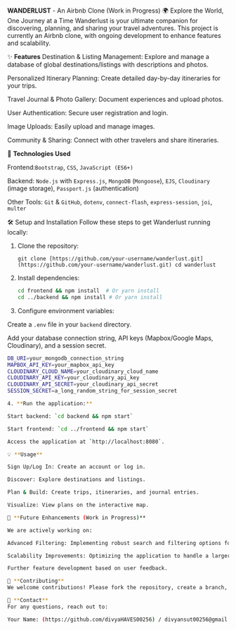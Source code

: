**WANDERLUST** - An Airbnb Clone (Work in Progress)
🌍 Explore the World, One Journey at a Time
Wanderlust is your ultimate companion for discovering, planning, and sharing your travel adventures. This project is currently an Airbnb clone, with ongoing development to enhance features and scalability.

✨ **Features**
Destination & Listing Management: Explore and manage a database of global destinations/listings with descriptions and photos.

Personalized Itinerary Planning: Create detailed day-by-day itineraries for your trips.

Travel Journal & Photo Gallery: Document experiences and upload photos.

User Authentication: Secure user registration and login.

Image Uploads: Easily upload and manage images.

Community & Sharing: Connect with other travelers and share itineraries.

🚀 **Technologies Used**

Frontend:`Bootstrap`, `CSS`, `JavaScript (ES6+)`

Backend: `Node.js` with `Express.js`, `MongoDB` (`Mongoose`), `EJS`, `Cloudinary` (image storage), `Passport.js` (authentication)

Other Tools: `Git` & `GitHub`, `dotenv`, `connect-flash`, `express-session`, `joi`, `multer`

🛠️ Setup and Installation
Follow these steps to get Wanderlust running locally:

1. Clone the repository:

   `git clone [https://github.com/your-username/wanderlust.git](https://github.com/your-username/wanderlust.git)
cd wanderlust`
2. Install dependencies:

   ```bash
   cd frontend && npm install  # Or yarn install
   cd ../backend && npm install # Or yarn install
   
3. Configure environment variables:

Create a `.env` file in your `backend` directory.

Add your database connection string, API keys (Mapbox/Google Maps, Cloudinary), and a session secret.

   ```bash
   DB_URI=your_mongodb_connection_string
   MAPBOX_API_KEY=your_mapbox_api_key
   CLOUDINARY_CLOUD_NAME=your_cloudinary_cloud_name
   CLOUDINARY_API_KEY=your_cloudinary_api_key
   CLOUDINARY_API_SECRET=your_cloudinary_api_secret
   SESSION_SECRET=a_long_random_string_for_session_secret

4. **Run the application:**

Start backend: `cd backend && npm start`

Start frontend: `cd ../frontend && npm start`

Access the application at `http://localhost:8080`.

💡 **Usage**

Sign Up/Log In: Create an account or log in.

Discover: Explore destinations and listings.

Plan & Build: Create trips, itineraries, and journal entries.

Visualize: View plans on the interactive map.

🔄 **Future Enhancements (Work in Progress)**

We are actively working on:

Advanced Filtering: Implementing robust search and filtering options for destinations/listings.

Scalability Improvements: Optimizing the application to handle a larger number of users and data.

Further feature development based on user feedback.

🤝 **Contributing**
We welcome contributions! Please fork the repository, create a branch, make your changes, and open a Pull Request.

📧 **Contact**
For any questions, reach out to:

Your Name: (https://github.com/divyaHAVES00256) / divyansut00256@gmail.com
